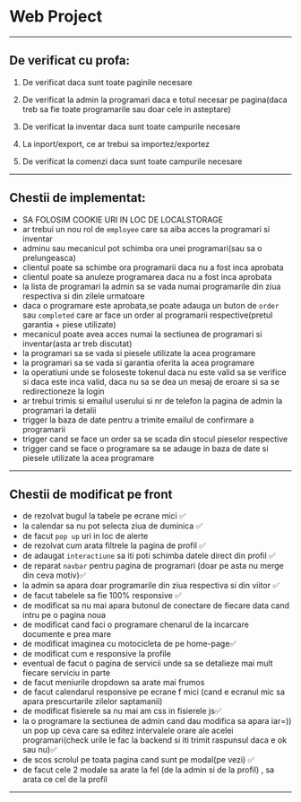 # Web Project

---
## De verificat cu profa:

1. De verificat daca sunt toate paginile necesare

1.  De verificat la admin la programari daca e totul necesar pe pagina(daca treb sa fie toate programarile sau doar cele in asteptare)

1. De verificat la inventar daca sunt toate campurile necesare

1. La inport/export, ce ar trebui sa importez/exportez

1. De verificat la comenzi daca sunt toate campurile necesare



--- 
## Chestii de implementat:

- SA FOLOSIM COOKIE URI IN LOC DE LOCALSTORAGE 
- ar trebui un nou rol de `employee` care sa aiba acces la programari si inventar
- adminu sau mecanicul pot schimba ora unei programari(sau sa o prelungeasca)
- clientul poate sa schimbe ora programarii daca nu a fost inca aprobata
- clientul poate sa anuleze programarea daca nu a fost inca aprobata
- la lista de programari la admin sa se vada numai programarile din ziua respectiva si din zilele urmatoare
- daca o programare este aprobata,se poate adauga un buton de `order` sau `completed` care ar face un order al programarii respective(pretul garantia + piese utilizate)
- mecanicul poate avea acces numai la sectiunea de programari si inventar(asta ar treb discutat)
- la programari sa se vada si piesele utilizate la acea programare
- la programari sa se vada si garantia oferita la acea programare
- la operatiuni unde se foloseste tokenul daca nu este valid sa se verifice si daca este inca valid, daca nu sa se dea un mesaj de eroare si sa se redirectioneze la login
- ar trebui trimis si emailul userului si nr de telefon la pagina de admin la programari la detalii
- trigger la baza de date pentru a trimite emailul de confirmare a programarii
- trigger cand se face un order sa se scada din stocul pieselor respective
- trigger cand se face o programare sa se adauge in baza de date si piesele utilizate la acea programare
---

## Chestii de modificat pe front
- de rezolvat bugul la tabele pe ecrane mici ✅
- la calendar sa nu pot selecta ziua de duminica ✅
- de facut `pop up` uri in loc de alerte
- de rezolvat cum arata filtrele la pagina de profil ✅
- de adaugat `interactiune` sa iti poti schimba datele direct din profil ✅
- de reparat `navbar` pentru pagina de programari (doar pe asta nu merge din ceva motiv)✅
- la admin sa apara doar programarile din ziua respectiva si din viitor ✅
- de facut tabelele sa fie 100% responsive ✅
- de modificat sa nu mai apara butonul de conectare de fiecare data cand intru pe o pagina noua
- de modificat cand faci o programare chenarul de la incarcare documente e prea mare
- de modificat imaginea cu motocicleta de pe home-page✅
- de modificat cum e responsive la profile 
- eventual de facut o pagina de servicii unde sa se detalieze mai mult fiecare serviciu in parte
- de facut meniurile dropdown sa arate mai frumos
- de facut calendarul responsive pe ecrane f mici (cand e ecranul mic sa apara prescurtarile zilelor saptamanii)
- de modificat fisierele sa nu mai am css in fisierele js✅
- la o programare la sectiunea de admin cand dau modifica sa apara iar=)) un pop up ceva care sa editez intervalele orare ale acelei programari(check urile le fac la backend si iti trimit raspunsul daca e ok sau nu)✅
- de scos scrolul pe toata pagina cand sunt pe modal(pe vezi) ✅
- de facut cele 2 modale sa arate la fel (de la admin si de la profil) , sa arata ce cel de la profil
 













****

[//]: # ()
[//]: # (## Service Scheduler README)

[//]: # ()
[//]: # (Acest document prezintă lista paginilor HTML necesare pentru aplicația online de management al programărilor și gestiune)

[//]: # (a service-ului de motociclete, biciclete și trotinete.)

[//]: # ()
[//]: # (## 1. Pagini Publice &#40;Client&#41;)

[//]: # ()
[//]: # (* **index.html**)

[//]: # (  Pagina principală, prezintă descrierea serviciului și link către autentificare/înregistrare.)

[//]: # ()
[//]: # (* **register.html**)

[//]: # (  Formular de înregistrare pentru clienți &#40;nume, email, parolă, date de contact&#41;.)

[//]: # (* **login.html**)

[//]: # (  Formular de autentificare pentru clienți și administratori.)

[//]: # (* **calendar.html**)

[//]: # (  Vizualizare calendar cu zilele și orele disponibile pentru programări.)

[//]: # (* **appointment\_form.html**)

[//]: # (  Formular pentru solicitarea unei programări &#40;selectare dată/oră, descriere problemă, atașare imagini/video&#41;.)

[//]: # (* **appointment\_success.html**)

[//]: # (  Mesaj de confirmare că programarea a fost înregistrată cu succes.)

[//]: # (* **appointment\_error.html**)

[//]: # (  Afișează erori în cazul în care solicitarea de programare nu a fost validă.)

[//]: # (## 2. Pagini Admin &#40;Administrator&#41;)

[//]: # (* **admin\_dashboard.html**)

[//]: # (  Panou de administrare cu statistici sumare &#40;număr programări, stocuri, comenzi în curs&#41;.)

[//]: # (* **admin\_appointments.html**)

[//]: # (  Listă cu toate programările primite &#40;filtrare după stare: pending, approved, rejected&#41;.)

[//]: # (* **admin\_appointment\_detail.html**)

[//]: # (  Detalii complete ale unei programări: date client, multimedia atașată, butoane Approve/Reject și câmpuri pentru)

[//]: # (  răspuns administrativ &#40;preț, garanție, mesaj respingere&#41;.)

[//]: # (* **admin\_inventory.html**)

[//]: # (  Listă și gestionare a pieselor în stoc: adăugare, actualizare cantități, ștergere.)

[//]: # (* **admin\_suppliers.html**)

[//]: # (  Listă furnizori și detalii de contact.)

[//]: # (* **admin\_order\_form.html**)

[//]: # (  Formular pentru plasare de comenzi către furnizori &#40;selectare furnizor, articole, cantități&#41;.)

[//]: # (* **admin\_orders.html**)

[//]: # (  Istoric comenzi către furnizori și stare &#40;pending, delivered, canceled&#41;.)

[//]: # (## 3. Pagini Import/Export)

[//]: # (* **import.html**)

[//]: # (  Upload CSV sau JSON pentru importul de date în sistem &#40;programări, stocuri, comenzi&#41;.)

[//]: # (* **export.html**)

[//]: # (  Alegerea formatului de export &#40;CSV, JSON, PDF&#41; și generarea fișierului pentru descărcare.)

[//]: # (## 4. Pagină de Simulare)

[//]: # (* **simulation.html**)

[//]: # (  Interfață pentru configurarea și rularea simulării activității service-ului pe perioade de timp &#40;lunar, anual&#41;: număr)

[//]: # (  programări generate, variație stocuri, comenzi automate.)

[//]: # (## 5. Pagini Comune)

[//]: # (* **header.html**)

[//]: # (  Fragment cu meniul de navigare &#40;inclus în toate paginile&#41;.)

[//]: # (* **footer.html**)

[//]: # (  Fragment cu informații de copyright și link-uri utile.)

[//]: # (* **styles.css**)

[//]: # (  Fișier global de stiluri.)

[//]: # (* **scripts.js**)

[//]: # (  Fișier global de scripturi JavaScript &#40;funcționalități comune, AJAX, validări&#41;.)

[//]: # (---)
